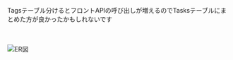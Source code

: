 Tagsテーブル分けるとフロントAPIの呼び出しが増えるのでTasksテーブルにまとめた方が良かったかもしれないです
<br>
<br>
<br>

![ER図](https://github.com/ryosuke1256/image/blob/main/ER%E5%9B%B3.png)
